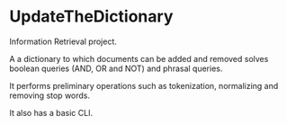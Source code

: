 # UpdateTheDictionary

Information Retrieval project.

A a dictionary to which documents can be added and removed solves boolean queries (AND, OR and NOT) and phrasal queries.

It performs preliminary operations such as tokenization, normalizing and removing stop words.

It also has a basic CLI.
